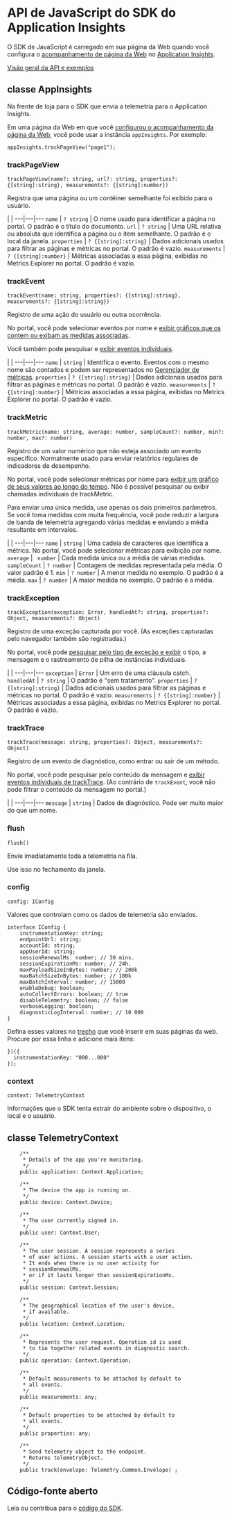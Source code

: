 <properties 
	pageTitle="API de JavaScript do SDK do Application Insights" 
	description="Documento de referência" 
	services="application-insights" 
    documentationCenter=".net"
	authors="alancameronwills" 
	manager="douge"/>

<tags 
	ms.service="application-insights" 
	ms.workload="tbd" 
	ms.tgt_pltfrm="ibiza" 
	ms.devlang="na" 
	ms.topic="article" 
	ms.date="07/21/2015" 
	ms.author="awills"/>
 

# API de JavaScript do SDK do Application Insights

O SDK de JavaScript é carregado em sua página da Web quando você configura o [acompanhamento de página da Web](app-insights-javascript.md) no [Application Insights](https://azure.microsoft.com/services/application-insights/).

[Visão geral da API e exemplos](app-insights-api-custom-events-metrics.md)

## classe AppInsights

Na frente de loja para o SDK que envia a telemetria para o Application Insights.

Em uma página da Web em que você [configurou o acompanhamento da página da Web](app-insights-javascript.md), você pode usar a instância `appInsights`. Por exemplo:
    
    appInsights.trackPageView("page1");



### trackPageView

    trackPageView(name?: string, url?: string, properties?:{[string]:string}, measurements?: {[string]:number})

Registra que uma página ou um contêiner semelhante foi exibido para o usuário.

 | | 
---|---|---
`name` | `? string` | O nome usado para identificar a página no portal. O padrão é o título do documento.
`url` | `? string` | Uma URL relativa ou absoluta que identifica a página ou o item semelhante. O padrão é o local da janela.
`properties` | `? {[string]:string}` | Dados adicionais usados para filtrar as páginas e métricas no portal. O padrão é vazio.
`measurements` | `? {[string]:number}` | Métricas associadas a essa página, exibidas no Metrics Explorer no portal. O padrão é vazio.


### trackEvent

    trackEvent(name: string, properties?: {[string]:string}, measurements?: {[string]:string})

Registro de uma ação do usuário ou outra ocorrência.

No portal, você pode selecionar eventos por nome e [exibir gráficos que os contem ou exibam as medidas associadas](app-insights-metrics-explorer.md).

Você também pode pesquisar e [exibir eventos individuais](app-insights-diagnostic-search.md).

 | | 
---|---|---
 `name` | `string` | Identifica o evento. Eventos com o mesmo nome são contados e podem ser representados no [Gerenciador de métricas](app-insights-metrics-explorer.md).
`properties` | `? {[string]:string}` | Dados adicionais usados para filtrar as páginas e métricas no portal. O padrão é vazio.
`measurements` | `? {[string]:number}` | Métricas associadas a essa página, exibidas no Metrics Explorer no portal. O padrão é vazio.


### trackMetric

    trackMetric(name: string, average: number, sampleCount?: number, min?: number, max?: number)


Registro de um valor numérico que não esteja associado um evento específico. Normalmente usado para enviar relatórios regulares de indicadores de desempenho.

No portal, você pode selecionar métricas por nome para [exibir um gráfico de seus valores ao longo do tempo](app-insights-metrics-explorer.md). Não é possível pesquisar ou exibir chamadas individuais de trackMetric.

Para enviar uma única medida, use apenas os dois primeiros parâmetros. Se você toma medidas com muita frequência, você pode reduzir a largura de banda de telemetria agregando várias medidas e enviando a média resultante em intervalos.

 | | 
---|---|---
`name` | `string` | Uma cadeia de caracteres que identifica a métrica. No portal, você pode selecionar métricas para exibição por nome.
`average` | ` number` | Cada medida única ou a média de várias medidas.
`sampleCount` | `? number` | Contagem de medidas representada pela média. O valor padrão é 1.
`min` | `? number` | A menor medida no exemplo. O padrão é a média.
`max` | `? number` | A maior medida no exemplo. O padrão é a média.

### trackException

    trackException(exception: Error, handledAt?: string, properties?: Object, measurements?: Object)

Registro de uma exceção capturada por você. (As exceções capturadas pelo navegador também são registradas.)

No portal, você pode [pesquisar pelo tipo de exceção e exibir](app-insights-diagnostic-search.md) o tipo, a mensagem e o rastreamento de pilha de instâncias individuais.

 | | 
---|---|---
`exception` | `Error` | Um erro de uma cláusula catch.  
`handledAt` | `? string` | O padrão é "sem tratamento".
`properties` | `? {[string]:string}` | Dados adicionais usados para filtrar as páginas e métricas no portal. O padrão é vazio.
`measurements` | `? {[string]:number}` | Métricas associadas a essa página, exibidas no Metrics Explorer no portal. O padrão é vazio.

### trackTrace

    trackTrace(message: string, properties?: Object, measurements?: Object)

Registro de um evento de diagnóstico, como entrar ou sair de um método.

No portal, você pode pesquisar pelo conteúdo da mensagem e [exibir eventos individuais de trackTrace](app-insights-diagnostic-search.md). (Ao contrário de `trackEvent`, você não pode filtrar o conteúdo da mensagem no portal.)

 | | 
---|---|---
`message` | `string` | Dados de diagnóstico. Pode ser muito maior do que um nome.

### flush

    flush()

Envie imediatamente toda a telemetria na fila.

Use isso no fechamento da janela.


### config

    config: IConfig

Valores que controlam como os dados de telemetria são enviados.

    interface IConfig {
        instrumentationKey: string;
        endpointUrl: string;
        accountId: string;
        appUserId: string;
        sessionRenewalMs: number; // 30 mins. 
        sessionExpirationMs: number; // 24h. 
        maxPayloadSizeInBytes: number; // 200k
        maxBatchSizeInBytes: number; // 100k
        maxBatchInterval: number; // 15000
        enableDebug: boolean;
        autoCollectErrors: boolean; // true
        disableTelemetry: boolean; // false
        verboseLogging: boolean;
        diagnosticLogInterval: number; // 10 000
    }

Defina esses valores no [trecho](app-insights-javascript-api.md) que você inserir em suas páginas da web. Procure por essa linha e adicione mais itens:

    })({
      instrumentationKey: "000...000"
    });

### context

    context: TelemetryContext

Informações que o SDK tenta extrair do ambiente sobre o dispositivo, o local e o usuário.


## classe TelemetryContext




        /**
         * Details of the app you're monitoring.
         */
        public application: Context.Application;

        /**
         * The device the app is running on.
         */
        public device: Context.Device;

        /**
         * The user currently signed in.
         */
        public user: Context.User;

        /**
         * The user session. A session represents a series
         * of user actions. A session starts with a user action.
         * It ends when there is no user activity for 
         * sessionRenewalMs, 
         * or if it lasts longer than sessionExpirationMs.
         */
        public session: Context.Session;

        /**
         * The geographical location of the user's device,
         * if available.
         */
        public location: Context.Location;

        /**
         * Represents the user request. Operation id is used
         * to tie together related events in diagnostic search.
         */
        public operation: Context.Operation;

        /**
         * Default measurements to be attached by default to
         * all events.
         */
        public measurements: any;

        /**
         * Default properties to be attached by default to
         * all events. 
         */
        public properties: any;

        /**
         * Send telemetry object to the endpoint.
         * Returns telemetryObject.
         */
        public track(envelope: Telemetry.Common.Envelope) ;


## Código-fonte aberto

Leia ou contribua para o [código do SDK](https://github.com/Microsoft/ApplicationInsights-js).

<!---HONumber=July15_HO4-->